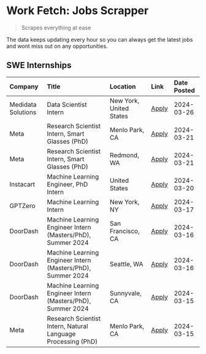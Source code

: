# Work Fetch: Jobs Scrapper
> Scrapes everything at ease

The data keeps updating every hour so you can always get the latest jobs and wont miss out on any opportunities.

## SWE Internships
<!--START_SECTION:workfetch-->
| Company            | Title                                                        | Location                | Link                                                                                                                                                                                                                                                                   | Date Posted   |
|:-------------------|:-------------------------------------------------------------|:------------------------|:-----------------------------------------------------------------------------------------------------------------------------------------------------------------------------------------------------------------------------------------------------------------------|:--------------|
| Medidata Solutions | Data Scientist Intern                                        | New York, United States | [Apply](https://www.linkedin.com/jobs/view/data-scientist-intern-at-medidata-solutions-3810253704?refId=B2lSb33opzxZ4n71UQvntA%3D%3D&trackingId=vnCDFq67Bi6o426YQJUbQA%3D%3D&position=10&pageNum=0&trk=public_jobs_jserp-result_search-card)                           | 2024-03-26    |
| Meta               | Research Scientist Intern, Smart Glasses (PhD)               | Menlo Park, CA          | [Apply](https://www.linkedin.com/jobs/view/research-scientist-intern-smart-glasses-phd-at-meta-3811308332?refId=B2lSb33opzxZ4n71UQvntA%3D%3D&trackingId=p%2FfSd850Y7YUfdxGxTNjxQ%3D%3D&position=12&pageNum=0&trk=public_jobs_jserp-result_search-card)                 | 2024-03-21    |
| Meta               | Research Scientist Intern, Smart Glasses (PhD)               | Redmond, WA             | [Apply](https://www.linkedin.com/jobs/view/research-scientist-intern-smart-glasses-phd-at-meta-3811304794?refId=B2lSb33opzxZ4n71UQvntA%3D%3D&trackingId=df02bJHvzgsgtYgqu5I0KQ%3D%3D&position=13&pageNum=0&trk=public_jobs_jserp-result_search-card)                   | 2024-03-21    |
| Instacart          | Machine Learning Engineer, PhD Intern                        | United States           | [Apply](https://www.linkedin.com/jobs/view/machine-learning-engineer-phd-intern-at-instacart-3815634369?refId=B2lSb33opzxZ4n71UQvntA%3D%3D&trackingId=NH%2FSskk3YjUjuwDV%2FxbK%2FQ%3D%3D&position=5&pageNum=0&trk=public_jobs_jserp-result_search-card)                | 2024-03-20    |
| GPTZero            | Machine Learning Intern                                      | New York, NY            | [Apply](https://www.linkedin.com/jobs/view/machine-learning-intern-at-gptzero-3860723963?refId=B2lSb33opzxZ4n71UQvntA%3D%3D&trackingId=F2qYuLF8vhbwQO49BjRG8A%3D%3D&position=9&pageNum=0&trk=public_jobs_jserp-result_search-card)                                     | 2024-03-17    |
| DoorDash           | Machine Learning Engineer Intern (Masters/PhD), Summer 2024  | San Francisco, CA       | [Apply](https://www.linkedin.com/jobs/view/machine-learning-engineer-intern-masters-phd-summer-2024-at-doordash-3736457737?refId=B2lSb33opzxZ4n71UQvntA%3D%3D&trackingId=Q9nUIoKCvSJotGWl6%2FbrZA%3D%3D&position=3&pageNum=0&trk=public_jobs_jserp-result_search-card) | 2024-03-16    |
| DoorDash           | Machine Learning Engineer Intern (Masters/PhD), Summer 2024  | Seattle, WA             | [Apply](https://www.linkedin.com/jobs/view/machine-learning-engineer-intern-masters-phd-summer-2024-at-doordash-3736455966?refId=B2lSb33opzxZ4n71UQvntA%3D%3D&trackingId=cDgcJYlmxqrDO8mNl7Qavw%3D%3D&position=4&pageNum=0&trk=public_jobs_jserp-result_search-card)   | 2024-03-16    |
| DoorDash           | Machine Learning Engineer Intern (Masters/PhD), Summer 2024  | Sunnyvale, CA           | [Apply](https://www.linkedin.com/jobs/view/machine-learning-engineer-intern-masters-phd-summer-2024-at-doordash-3736454973?refId=B2lSb33opzxZ4n71UQvntA%3D%3D&trackingId=E1rRIHNR6EsAL45SIc%2Fi7Q%3D%3D&position=2&pageNum=0&trk=public_jobs_jserp-result_search-card) | 2024-03-15    |
| Meta               | Research Scientist Intern, Natural Language Processing (PhD) | Menlo Park, CA          | [Apply](https://www.linkedin.com/jobs/view/research-scientist-intern-natural-language-processing-phd-at-meta-3858718375?refId=B2lSb33opzxZ4n71UQvntA%3D%3D&trackingId=27vtQ8MN3YGMWS8KcDuLYg%3D%3D&position=11&pageNum=0&trk=public_jobs_jserp-result_search-card)     | 2024-03-15    |
<!--END_SECTION:workfetch-->
